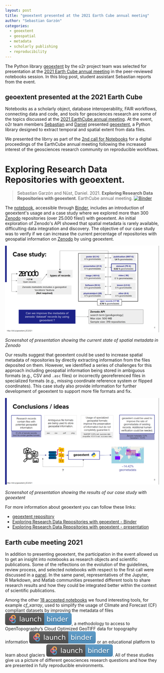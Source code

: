 ```yaml
---
layout: post
title: "geoextent presented at the 2021 Earth Cube annual meeting"
author: "Sebastian Garzón"
categories:
  - geoextent
  - geospatial
  - metadata
  - scholarly publishing
  - reproducibility
---
```


The Python library [geoextent](https://o2r.info/geoextent/) by the o2r project team was selected for presentation at the [2021 Earth Cube annual meeting](https://www.earthcube.org/2021-earthcube-annual-meeting) in the peer-reviewed notebooks session.
In this blog post, student assistant Sebastian reports from the event.

<!--more-->

## geoextent presented at the 2021 Earth Cube

Notebooks as a scholarly object, database interoperability, FAIR workflows, connecting data and code, and tools for geosciences research are some of the topics discussed at the [2021 EarthCube annual meeting](https://www.earthcube.org/2021-earthcube-annual-meeting).
At the event, o2r team members [Sebastian](https://orcid.org/0000-0002-8335-9312) and [Daniel](https://orcid.org/0000-0002-0024-5046) presented [geoextent](https://github.com/o2r-project/geoextent), a Python library designed to extract temporal and spatial extent from data files.

We presented the librry as part of the [2nd call for Notebooks](https://www.earthcube.org/2021-earthcube-annual-meeting) for a digital proceedings of the EarthCube annual meeting following the increased interest of the geosciences research community on reproducible workflows.

# Exploring Research Data Repositories with geoextent.

> Sebastian Garzón and Nüst, Daniel. 2021. **Exploring Research Data Repositories with geoextent**. EarthCube annual meeting. [![Binder](https://mybinder.org/badge_logo.svg)](https://mybinder.org/v2/gh/earthcube2021/ec21_garzon_etal/HEAD)

The [notebook](https://mybinder.org/v2/gh/earthcube2021/ec21_garzon_etal/HEAD), accessible through [Binder](https://mybinder.org/), includes an introduction of geoextent's usage and a case study where we explored more than 300 [Zenodo](https://zenodo.org) repositories (over 25.000 files!) with geoextent.
An initial exploration of Zenodo's API showed that spatial metadata is rarely available, difficulting data integration and discovery.
The objective of our case study was to verify if we can increase the current percentage of repositories with geospatial information on [Zenodo](https://zenodo.org) by using geoextent.

[![](/public/images/2021-08-03-geoextent-presented-at-the-2021-earth-cube-meeting/screenshot-presentation-zenodo-api.png)](/public/images/2021-08-03-geoextent-presented-at-the-2021-earth-cube-meeting/screenshot-presentation-zenodo-api.png)

*Screenshot of presentation showing the current state of spatial metadata in Zenodo*

Our results suggest that geoextent could be used to increase spatial metadata of repositories by directly extracting information from the files deposited on them.
However, we identified a series of challenges for this approach including geospatial information being stored in ambiguous formats (e.g., CSV and `.asc` files) or incorrectly georeferenced files in specialized formats (e.g., missing coordinate reference system or flipped coordinates).
This case study also provide information for further development of geoextent to support more file formats and fix.

[![](/public/images/2021-08-03-geoextent-presented-at-the-2021-earth-cube-meeting/screenshot-presentation-results.png)](/public/images/2021-08-03-geoextent-presented-at-the-2021-earth-cube-meeting/screenshot-presentation-results.png)

*Screenshot of presentation showing the results of our case study with geoextent*

For more information about geoextent you can follow these links:

- [geoextent repository](https://github.com/o2r-project/geoextent)
- [Exploring Research Data Repositories with geoextent - Binder](https://mybinder.org/v2/gh/earthcube2021/ec21_garzon_etal/HEAD)
- [Exploring Research Data Repositories with geoextent - presentation](doi.org/10.6084/m9.figshare.14786199)

## Earth cube meeting 2021

In addition to presenting geoextent, the participation in the event allowed us to get an insight into notebooks as research objects and scientific publications.
Some of the reflections on the evolution of the guidelines, review process, and selected notebooks with respect to the first call were discussed in a [panel](https://www.youtube.com/watch?v=IV-4e3kxVas).
In the same panel, representatives of the Jupyter, R&nbsp;Markdown, and Matlab communities presented different tools to share research results and how they could be integrated better within the context of scientific publications.

Among the other [18 accepted notebooks](https://docs.google.com/document/d/1gkIGbqUtiy6AQ-OsnHq6xni2sA_8Hhn80VASPKW4uD8) we found interesting tools, for example *cf_xarray*, used to simplify the usage of Climate and Forecast (CF) compliant datasets by improving the metadata of files <a href="https://binder.pangeo.io/v2/gh/earthcube2021/ec21_cherian_etal/main?filepath=DC_01_cf-xarray.ipynb"><img src="/public/images/my_binder.svg"></a>, a methodology to access to OpenTopography’s Cloud Optimized GeoTIFF data for topography information <a href="https://mybinder.org/v2/gh/earthcube2021/ec21_beckley_etal/HEAD"><img src="/public/images/my_binder.svg"></a> or an educational platform to learn about glaciers <a href="https://mybinder.org/v2/gh/earthcube2021/ec21_maussion_etal/HEAD"><img src="/public/images/my_binder.svg"></a>.
All of these studies give us a picture of different geosciences research questions and how they are presented in fully reproducible environments.

